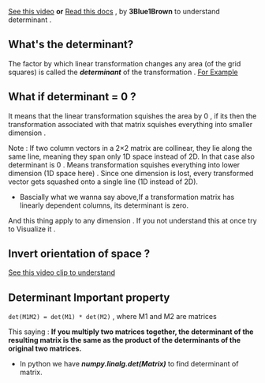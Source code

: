 [See this video](https://youtu.be/Ip3X9LOh2dk?si=z14WuRVtXWjANGRt) 
**or** [Read this docs](https://www.3blue1brown.com/lessons/determinant)  , by **3Blue1Brown** to understand determinant .

## What's the determinant?
The factor by which linear transformation changes any area (of the grid squares) is called the ***determinant*** of the transformation .  [For Example](https://youtu.be/Ip3X9LOh2dk?si=T_rc0yz8YPh40k81&t=169)

## What if determinant = 0 ?
It means that the linear transformation squishes the area by 0 , if its then the transformation associated with that matrix squishes everything into smaller dimension . 

Note : If two column vectors in a 2×2 matrix are collinear, they lie along the same line, meaning they span only 1D space instead of 2D.
In that case also determinant is 0 .  Means transformation squishes everything into lower dimension (1D space here) .
Since one dimension is lost, every transformed vector gets squashed onto a single line (1D instead of 2D).
- Bascially what we wanna say above,If a transformation matrix has linearly dependent columns, its determinant is zero.

And this thing apply to any dimension . If you not understand this at once try to Visualize it . 


## Invert orientation of space ?
[See this video clip to understand](https://youtu.be/Ip3X9LOh2dk?si=_W2_ZuLslYlHyBng&t=230)

## Determinant Important property
`det(M1M2) = det(M1) * det(M2)` , where M1 and M2 are matrices

This saying : **If you multiply two matrices together, the determinant of the resulting matrix is the same as the product of the determinants of the original two matrices.**

- In python we have ***numpy.linalg.det(Matrix)*** to find determinant of matrix.


